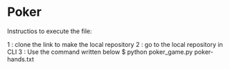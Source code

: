 # Poker

Instructios to execute the file:

1 : clone the link to make the local repository
2 : go to the local repository in CLI
3 : Use the command written below
   $ python poker_game.py poker-hands.txt
